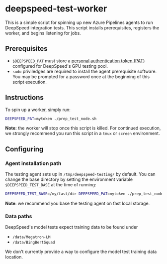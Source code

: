 # deepspeed-test-worker

This is a simple script for spinning up new Azure Pipelines agents to run
DeepSpeed integration tests. This script installs prerequisites, registers the worker,
and begins listening for jobs.

## Prerequisites
* `$DEEPSPEED_PAT` must store a [personal authentication token (PAT)](https://docs.microsoft.com/en-us/azure/devops/pipelines/agents/v3-linux?view=azure-devops#permissions) configured for DeepSpeed's GPU testing pool.
* `sudo` priviledges are required to install the agent prerequisite software. You may be
   prompted for a password once at the beginning of this script execution.

## Instructions
To spin up a worker, simply run:
```bash
DEEPSPEED_PAT=mytoken ./prep_test_node.sh
```

**Note:** the worker will stop once this script is killed. For continued execution, we
strongly recommend you run this script in a `tmux` or `screen` environment.

## Configuring

### Agent installation path
The testing agent sets up in `/tmp/deepspeed-testing/`  by default. You can change the base directory
by setting the environment variable `$DEEPSPEED_TEST_BASE` at the time of running:
```bash
DEEPSPEED_TEST_BASE=/my/fast/dir DEEPSPEED_PAT=mytoken ./prep_test_node.sh
```

**Note**: we recommend you base the testing agent on fast local storage.

### Data paths
DeepSpeed's model tests expect training data to be found under
* `/data/Megatron-LM`
* `/data/BingBertSquad`

We don't currently provide a way to configure the model test training data location.